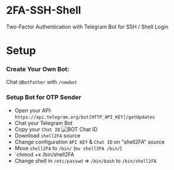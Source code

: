 # 2FA-SSH-Shell
Two-Factor Authentication with Telegram Bot for SSH / Shell Login

# Setup

### Create Your Own Bot:
Chat `@BotFather` with `/newbot`

### Setup Bot for OTP Sender
- Open your API: `https://api.telegram.org/bot[HTTP_API_KEY]/getUpdates`
- Chat your Telegram Bot
- Copy your `Chat ID`
![BOT Chat ID](https://raw.githubusercontent.com/zerobyte-id/2FA-SSH-Shell/master/Screenshot/BOT-API-GetUpdates.png)
- Download `shell2FA` source
- Change configuration `API KEY` & `Chat ID` on "shell2FA" source
- Move `shell2FA` to `/bin/` (`mv shell2FA /bin/`)
- `chmod +x /bin/shell2FA
- Change shell in `/etc/passwd` => `/bin/bash` to `/bin/shell2FA`
